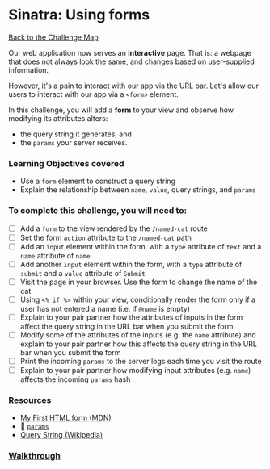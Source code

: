 # Sinatra: Using forms

[Back to the Challenge Map](00_challenge_map.md)

Our web application now serves an **interactive** page. That is: a webpage that does not always look the same, and changes based on user-supplied information.

However, it's a pain to interact with our app via the URL bar. Let's allow our users to interact with our app via a `<form>` element.

In this challenge, you will add a **form** to your view and observe how modifying its attributes alters:

- the query string it generates, and 
- the `params` your server receives.

### Learning Objectives covered
- Use a `form` element to construct a query string
- Explain the relationship between `name`, `value`, query strings, and `params`

### To complete this challenge, you will need to:

- [ ] Add a `form` to the view rendered by the `/named-cat` route
- [ ] Set the form `action` attribute to the `/named-cat` path
- [ ] Add an `input` element within the form, with a `type` attribute of `text` and a `name` attribute of `name`
- [ ] Add another `input` element within the form, with a `type` attribute of `submit` and a `value` attribute of `Submit`
- [ ] Visit the page in your browser. Use the form to change the name of the cat
- [ ] Using `<% if %>` within your view, conditionally render the form only if a user has not entered a name (i.e. if `@name` is empty)
- [ ] Explain to your pair partner how the attributes of inputs in the form affect the query string in the URL bar when you submit the form
- [ ] Modify some of the attributes of the inputs (e.g. the `name` attribute) and explain to your pair partner how this affects the query string in the URL bar when you submit the form
- [ ] Print the incoming `params` to the server logs each time you visit the route
- [ ] Explain to your pair partner how modifying input attributes (e.g. `name`) affects the incoming `params` hash

### Resources

- [My First HTML form (MDN)](https://developer.mozilla.org/en-US/docs/Web/Guide/HTML/Forms/My_first_HTML_form)
- :pill: [`params`](../pills/params.md)
- [Query String (Wikipedia)](https://en.wikipedia.org/wiki/Query_string)

### [Walkthrough](solutions/13_sinatra_using_forms_solution.md)
